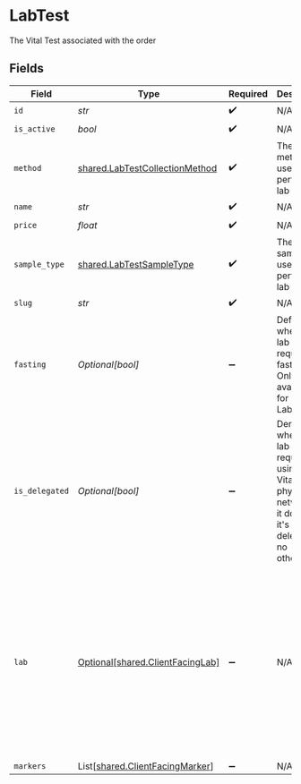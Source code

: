 # LabTest

The Vital Test associated with the order


## Fields

| Field                                                                                                                                                                                                  | Type                                                                                                                                                                                                   | Required                                                                                                                                                                                               | Description                                                                                                                                                                                            | Example                                                                                                                                                                                                |
| ------------------------------------------------------------------------------------------------------------------------------------------------------------------------------------------------------ | ------------------------------------------------------------------------------------------------------------------------------------------------------------------------------------------------------ | ------------------------------------------------------------------------------------------------------------------------------------------------------------------------------------------------------ | ------------------------------------------------------------------------------------------------------------------------------------------------------------------------------------------------------ | ------------------------------------------------------------------------------------------------------------------------------------------------------------------------------------------------------ |
| `id`                                                                                                                                                                                                   | *str*                                                                                                                                                                                                  | :heavy_check_mark:                                                                                                                                                                                     | N/A                                                                                                                                                                                                    |                                                                                                                                                                                                        |
| `is_active`                                                                                                                                                                                            | *bool*                                                                                                                                                                                                 | :heavy_check_mark:                                                                                                                                                                                     | N/A                                                                                                                                                                                                    |                                                                                                                                                                                                        |
| `method`                                                                                                                                                                                               | [shared.LabTestCollectionMethod](../../models/shared/labtestcollectionmethod.md)                                                                                                                       | :heavy_check_mark:                                                                                                                                                                                     | The method used to perform a lab test.                                                                                                                                                                 |                                                                                                                                                                                                        |
| `name`                                                                                                                                                                                                 | *str*                                                                                                                                                                                                  | :heavy_check_mark:                                                                                                                                                                                     | N/A                                                                                                                                                                                                    |                                                                                                                                                                                                        |
| `price`                                                                                                                                                                                                | *float*                                                                                                                                                                                                | :heavy_check_mark:                                                                                                                                                                                     | N/A                                                                                                                                                                                                    |                                                                                                                                                                                                        |
| `sample_type`                                                                                                                                                                                          | [shared.LabTestSampleType](../../models/shared/labtestsampletype.md)                                                                                                                                   | :heavy_check_mark:                                                                                                                                                                                     | The type of sample used to perform a lab test.                                                                                                                                                         |                                                                                                                                                                                                        |
| `slug`                                                                                                                                                                                                 | *str*                                                                                                                                                                                                  | :heavy_check_mark:                                                                                                                                                                                     | N/A                                                                                                                                                                                                    |                                                                                                                                                                                                        |
| `fasting`                                                                                                                                                                                              | *Optional[bool]*                                                                                                                                                                                       | :heavy_minus_sign:                                                                                                                                                                                     | Defines whether a lab test requires fasting. Only available for Labcorp.                                                                                                                               |                                                                                                                                                                                                        |
| `is_delegated`                                                                                                                                                                                         | *Optional[bool]*                                                                                                                                                                                       | :heavy_minus_sign:                                                                                                                                                                                     | Denotes whether a lab test requires using non-Vital physician networks. If it does then it's delegated - no otherwise.                                                                                 |                                                                                                                                                                                                        |
| `lab`                                                                                                                                                                                                  | [Optional[shared.ClientFacingLab]](../../models/shared/clientfacinglab.md)                                                                                                                             | :heavy_minus_sign:                                                                                                                                                                                     | N/A                                                                                                                                                                                                    | {<br/>"id": 1,<br/>"slug": "labcorp",<br/>"name": "LabCorp",<br/>"first_line_address": "123 Main St",<br/>"city": "San Francisco",<br/>"zipcode": "91789",<br/>"sample_types": [<br/>"saliva"<br/>],<br/>"collection_methods": [<br/>"testkit"<br/>]<br/>} |
| `markers`                                                                                                                                                                                              | List[[shared.ClientFacingMarker](../../models/shared/clientfacingmarker.md)]                                                                                                                           | :heavy_minus_sign:                                                                                                                                                                                     | N/A                                                                                                                                                                                                    |                                                                                                                                                                                                        |